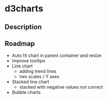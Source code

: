 # d3charts

## Description


## Roadmap

* Auto fit chart in parent container and resize 
* Improve tooltips
* Line chart
  * adding trend lines
  * two scales / Y axes
* Stacked line chart 
  * stacked with negative values not correct
* Bubble charts
